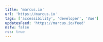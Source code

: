 ```yaml
---
title: 'marcus.io'
url: 'https://marcus.io'
tags: ['accessibility', 'developer', 'Vue']
updatesFeed: 'https://marcus.io/feed'
nsfw: false
rss: true
---
```

